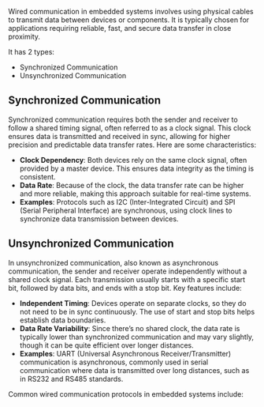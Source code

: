 Wired communication in embedded systems involves using physical cables to transmit data between devices or components. It is typically chosen for applications requiring reliable, fast, and secure data transfer in close proximity.

It has 2 types:
- Synchronized Communication
- Unsynchronized Communication

## Synchronized Communication
Synchronized communication requires both the sender and receiver to follow a shared timing signal, often referred to as a clock signal. This clock ensures data is transmitted and received in sync, allowing for higher precision and predictable data transfer rates. Here are some characteristics:

- **Clock Dependency**: Both devices rely on the same clock signal, often provided by a master device. This ensures data integrity as the timing is consistent.
- **Data Rate**: Because of the clock, the data transfer rate can be higher and more reliable, making this approach suitable for real-time systems.
- **Examples**: Protocols such as I2C (Inter-Integrated Circuit) and SPI (Serial Peripheral Interface) are synchronous, using clock lines to synchronize data transmission between devices.

## Unsynchronized Communication

In unsynchronized communication, also known as asynchronous communication, the sender and receiver operate independently without a shared clock signal. Each transmission usually starts with a specific start bit, followed by data bits, and ends with a stop bit. Key features include:

- **Independent Timing**: Devices operate on separate clocks, so they do not need to be in sync continuously. The use of start and stop bits helps establish data boundaries.
- **Data Rate Variability**: Since there’s no shared clock, the data rate is typically lower than synchronized communication and may vary slightly, though it can be quite efficient over longer distances.
- **Examples**: UART (Universal Asynchronous Receiver/Transmitter) communication is asynchronous, commonly used in serial communication where data is transmitted over long distances, such as in RS232 and RS485 standards.

Common wired communication protocols in embedded systems include: